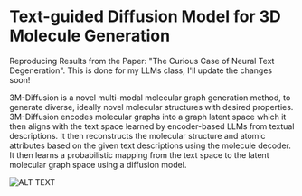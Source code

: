 # Text-guided Diffusion Model for 3D Molecule Generation

Reproducing Results from the Paper: "The Curious Case of Neural Text Degeneration". This is done for my LLMs class, I'll update the changes soon!

3M-Diffusion is a novel multi-modal molecular graph generation method, to generate diverse, ideally novel molecular structures with desired properties. 3M-Diffusion encodes molecular graphs into a graph latent space which it then aligns with the text space learned by encoder-based LLMs from textual descriptions. It then reconstructs the molecular structure and atomic attributes based on the given text descriptions using the molecule decoder. It then learns a probabilistic mapping from the text space to the latent molecular graph space using a diffusion model. 

![ALT TEXT](3M-Diffusion.png)
